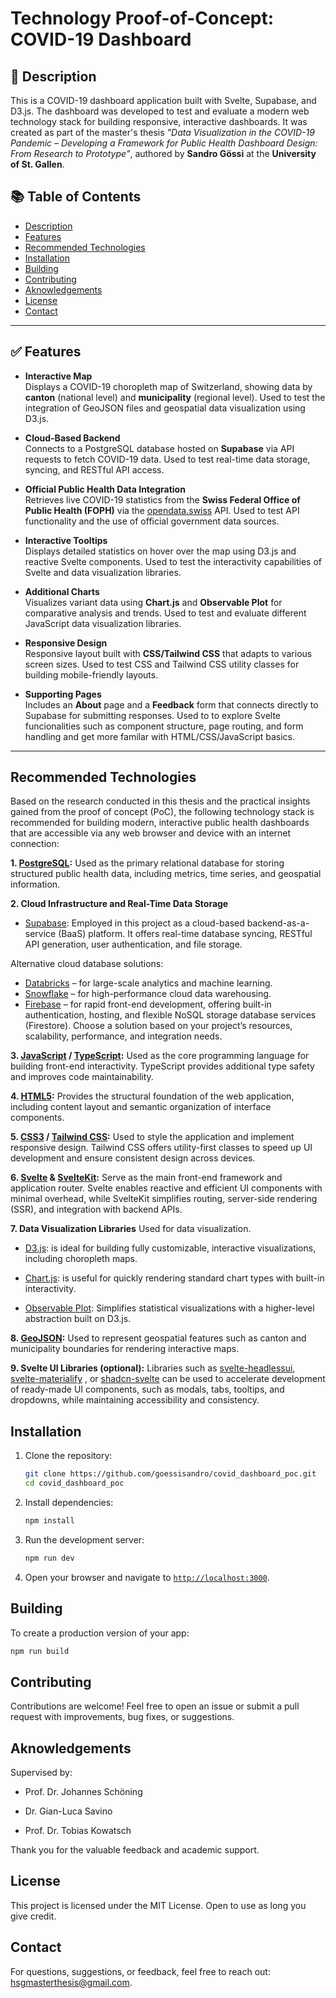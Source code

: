 # Technology Proof-of-Concept: COVID-19 Dashboard

## 📖 Description

This is a COVID-19 dashboard application built with Svelte, Supabase, and D3.js. The dashboard was developed to test and evaluate a modern web technology stack for building responsive, interactive dashboards. It was created as part of the master's thesis *"Data Visualization in the COVID-19 Pandemic – Developing a Framework for Public Health Dashboard Design: From Research to Prototype"*, authored by **Sandro Gössi** at the **University of St. Gallen**.

## 📚 Table of Contents

- [Description](#-description)
- [Features](#-features)
- [Recommended Technologies](#recommended-technologies)
- [Installation](#installation)
- [Building](#building)
- [Contributing](#contributing)
- [Aknowledgements](#aknowledgements)
- [License](#license)
- [Contact](#contact)

---

## ✅ Features

- **Interactive Map**  
  Displays a COVID-19 choropleth map of Switzerland, showing data by **canton** (national level) and **municipality** (regional level). Used to test the integration of GeoJSON files and geospatial data visualization using D3.js.

- **Cloud-Based Backend**  
  Connects to a PostgreSQL database hosted on **Supabase** via API requests to fetch COVID-19 data. Used to test real-time data storage, syncing, and RESTful API access.

- **Official Public Health Data Integration**  
  Retrieves live COVID-19 statistics from the **Swiss Federal Office of Public Health (FOPH)** via the [opendata.swiss](https://opendata.swiss) API. Used to test API functionality and the use of official government data sources.

- **Interactive Tooltips**  
  Displays detailed statistics on hover over the map using D3.js and reactive Svelte components. Used to test the interactivity capabilities of Svelte and data visualization libraries.

- **Additional Charts**  
  Visualizes variant data using **Chart.js** and **Observable Plot** for comparative analysis and trends. Used to test and evaluate different JavaScript data visualization libraries.

- **Responsive Design**  
  Responsive layout built with **CSS/Tailwind CSS** that adapts to various screen sizes. Used to test CSS and Tailwind CSS utility classes for building mobile-friendly layouts.

- **Supporting Pages**  
  Includes an **About** page and a **Feedback** form that connects directly to Supabase for submitting responses. Used to to explore Svelte funcionalities such as component structure, page routing, and form handling and get more familar with HTML/CSS/JavaScript basics.

---




## Recommended Technologies

Based on the research conducted in this thesis and the practical insights gained from the proof of concept (PoC), the following technology stack is recommended for building modern, interactive public health dashboards that are accessible via any web browser and device with an internet connection:

**1. [PostgreSQL](https://www.postgresql.org/):** Used as the primary relational database for storing structured public health data, including metrics, time series, and geospatial information.

**2. Cloud Infrastructure and Real-Time Data Storage**
- [Supabase](https://supabase.com/): Employed in this project as a cloud-based backend-as-a-service (BaaS) platform. It offers real-time database syncing, RESTful API generation, user authentication, and file storage.

Alternative cloud database solutions:
- [Databricks](https://www.databricks.com/) – for large-scale analytics and machine learning.
- [Snowflake](https://www.snowflake.com/) – for high-performance cloud data warehousing.
- [Firebase](https://firebase.google.com/) – for rapid front-end development, offering built-in authentication, hosting, and flexible NoSQL storage database services (Firestore).
Choose a solution based on your project’s resources, scalability, performance, and integration needs.

**3. [JavaScript](https://developer.mozilla.org/en-US/docs/Web/JavaScript) / [TypeScript](https://www.typescriptlang.org/):** Used as the core programming language for building front-end interactivity. TypeScript provides additional type safety and improves code maintainability.

**4. [HTML5](https://developer.mozilla.org/en-US/docs/Web/Guide/HTML/HTML5):** Provides the structural foundation of the web application, including content layout and semantic organization of interface components.

**5. [CSS3](https://developer.mozilla.org/en-US/docs/Web/CSS) / [Tailwind CSS](https://tailwindcss.com/):** Used to style the application and implement responsive design. Tailwind CSS offers utility-first classes to speed up UI development and ensure consistent design across devices.

**6. [Svelte](https://svelte.dev/) & [SvelteKit](https://kit.svelte.dev/):** Serve as the main front-end framework and application router. Svelte enables reactive and efficient UI components with minimal overhead, while SvelteKit simplifies routing, server-side rendering (SSR), and integration with backend APIs.

**7. Data Visualization Libraries** Used for data visualization.
- [D3.js](https://d3js.org/): is ideal for building fully customizable, interactive visualizations, including choropleth maps.

- [Chart.js](https://www.chartjs.org/): is useful for quickly rendering standard chart types with built-in interactivity.

- [Observable Plot](https://observablehq.com/plot): Simplifies statistical visualizations with a higher-level abstraction built on D3.js.

**8. [GeoJSON](https://geojson.org/):**  Used to represent geospatial features such as canton and municipality boundaries for rendering interactive maps.


**9. Svelte UI Libraries (optional):** Libraries such as [svelte-headlessui](https://github.com/rgossiaux/svelte-headlessui), [svelte-materialify](https://github.com/TheComputerM/svelte-materialify) , or [shadcn-svelte](https://github.com/huntabyte/shadcn-svelte) can be used to accelerate development of ready-made UI components, such as modals, tabs, tooltips, and dropdowns, while maintaining accessibility and consistency.


## Installation

1. Clone the repository:
   ```bash
   git clone https://github.com/goessisandro/covid_dashboard_poc.git
   cd covid_dashboard_poc
   ```

2. Install dependencies:
   ```bash
   npm install
   ```

3. Run the development server:
   ```bash
   npm run dev
   ```

4. Open your browser and navigate to [`http://localhost:3000`](http://localhost:300).

## Building

To create a production version of your app:

```bash
npm run build
```

## Contributing

Contributions are welcome!
Feel free to open an issue or submit a pull request with improvements, bug fixes, or suggestions.

## Aknowledgements
Supervised by:

- Prof. Dr. Johannes Schöning

- Dr. Gian-Luca Savino

- Prof. Dr. Tobias Kowatsch

Thank you for the valuable feedback and academic support.

## License

This project is licensed under the MIT License. Open to use as long you give credit.


## Contact

For questions, suggestions, or feedback, feel free to reach out: [hsgmasterthesis@gmail.com](hsgmasterthesis@gmail.com).
